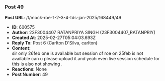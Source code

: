 ### Post 49
**Post URL**: /t/mock-roe-1-2-3-4-tds-jan-2025/168449/49
- **ID**: 600575
- **Author**: 23F3004407 RATANPRIYA SINGH (23F3004407_RATANPRIY)
- **Created At**: 2025-02-27T05:04:03.693Z
- **Reply To**: Post 6 (Carlton D'Silva, carlton)
- **Content**:  
  sir only 26feb one is available but session of  roe on 25feb is not available can u please upload it and yeah even live session schedule for this is also not showing .
- **Reactions**: None
- **Post Number**: 49

